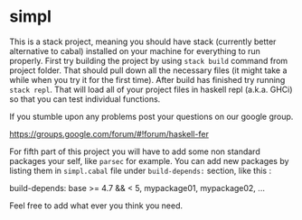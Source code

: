 # simpl

This is a stack project, meaning you should have stack (currently better alternative to cabal) installed on your machine for everything to run properly. First try building the project by using `stack build` command from project folder. That should pull down all the necessary files (it might take a while when you try it for the first time). After build has finished try running `stack repl`. That will load all of your project files in haskell repl (a.k.a. GHCi) so that you can test individual functions.

If you stumble upon any problems post your questions on our google group.

https://groups.google.com/forum/#!forum/haskell-fer

For fifth part of this project you will have to add some non standard packages your self, like `parsec` for example. You can add new packages by listing them in `simpl.cabal` file under `build-depends:` section, like this :

build-depends:       base >= 4.7 && < 5, mypackage01, mypackage02, ...

Feel free to add what ever you think you need.